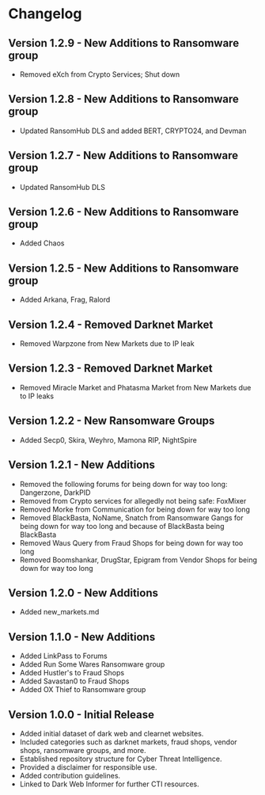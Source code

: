 # Changelog

## Version 1.2.9 - New Additions to Ransomware group
- Removed eXch from Crypto Services; Shut down

## Version 1.2.8 - New Additions to Ransomware group
- Updated RansomHub DLS and added BERT, CRYPTO24, and Devman

## Version 1.2.7 - New Additions to Ransomware group
- Updated RansomHub DLS

## Version 1.2.6 - New Additions to Ransomware group
- Added Chaos

## Version 1.2.5 - New Additions to Ransomware group
- Added Arkana, Frag, Ralord

## Version 1.2.4 - Removed Darknet Market
- Removed Warpzone from New Markets due to IP leak

## Version 1.2.3 - Removed Darknet Market
- Removed Miracle Market and Phatasma Market from New Markets due to IP leaks

## Version 1.2.2 - New Ransomware Groups
- Added Secp0, Skira, Weyhro, Mamona RIP, NightSpire

## Version 1.2.1 - New Additions
- Removed the following forums for being down for way too long: Dangerzone, DarkPID
- Removed from Crypto services for allegedly not being safe: FoxMixer
- Removed Morke from Communication for being down for way too long
- Removed BlackBasta, NoName, Snatch from Ransomware Gangs for being down for way too long and because of BlackBasta being BlackBasta
- Removed Waus Query from Fraud Shops for being down for way too long
- Removed Boomshankar, DrugStar, Epigram from Vendor Shops for being down for way too long

## Version 1.2.0 - New Additions
- Added new_markets.md

## Version 1.1.0 - New Additions
- Added LinkPass to Forums
- Added Run Some Wares Ransomware group
- Added Hustler's to Fraud Shops
- Added Savastan0 to Fraud Shops
- Added OX Thief to Ransomware group

## Version 1.0.0 - Initial Release
- Added initial dataset of dark web and clearnet websites.
- Included categories such as darknet markets, fraud shops, vendor shops, ransomware groups, and more.
- Established repository structure for Cyber Threat Intelligence.
- Provided a disclaimer for responsible use.
- Added contribution guidelines.
- Linked to Dark Web Informer for further CTI resources.
